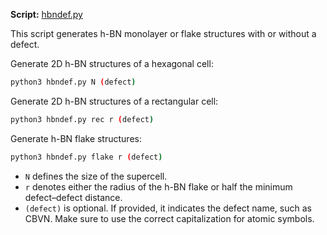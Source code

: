 **Script:** [hbndef.py](https://github.com/tangzhao20/dftscr/blob/main/src/hbndef.py)

This script generates h-BN monolayer or flake structures with or without a defect.

Generate 2D h-BN structures of a hexagonal cell:
```bash
python3 hbndef.py N (defect)
```

Generate 2D h-BN structures of a rectangular cell:
```bash
python3 hbndef.py rec r (defect)
```

Generate h-BN flake structures:
```bash
python3 hbndef.py flake r (defect)
```

* `N` defines the size of the supercell.  
* `r` denotes either the radius of the h-BN flake or half the minimum defect–defect distance.  
* `(defect)` is optional. If provided, it indicates the defect name, such as CBVN. Make sure to use the correct capitalization for atomic symbols.  


